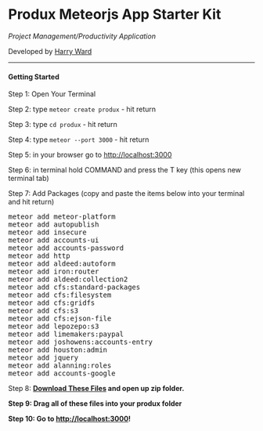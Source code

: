 <h1>Produx Meteorjs App Starter Kit</h1>
<i>Project Management/Productivity Application</i>
<p>Developed by <a href="http://harryward.biz">Harry Ward</a></p>
<hr>
<h4>Getting Started</h4>
<p>Step 1: Open Your Terminal</p>
<p>Step 2: type <code>meteor create produx</code> - hit return</p>
<p>Step 3: type <code>cd produx</code> - hit return</p>
<p>Step 4: type <code>meteor --port 3000</code> - hit return</p>
<p>Step 5: in your browser go to <a href="http://localhost:3000">http://localhost:3000</a></p>
<p>Step 6: in terminal hold COMMAND and press the T key (this opens new terminal tab)</p>
<p>Step 7: Add Packages (copy and paste the items below into your terminal and hit return)</p>
<pre>
meteor add meteor-platform
meteor add autopublish
meteor add insecure
meteor add accounts-ui
meteor add accounts-password
meteor add http
meteor add aldeed:autoform
meteor add iron:router
meteor add aldeed:collection2
meteor add cfs:standard-packages
meteor add cfs:filesystem
meteor add cfs:gridfs
meteor add cfs:s3
meteor add cfs:ejson-file
meteor add lepozepo:s3
meteor add limemakers:paypal
meteor add joshowens:accounts-entry
meteor add houston:admin
meteor add jquery
meteor add alanning:roles
meteor add accounts-google
</pre>
<p> Step 8: <b><a href="https://github.com/townsquareharry/produx-productivity/archive/master.zip">Download These Files</a> and open up zip folder.</p>
<p><b>Step 9: Drag all of these files into your <b>produx</b> folder</p>
<p>Step 10: Go to <a href="http://localhost:3000">http://localhost:3000</a>!</p>
